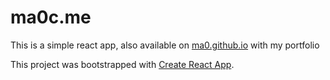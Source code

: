 # ma0c.me

This is a simple react app, also available on [ma0.github.io](http://ma0.github.io) with my portfolio



This project was bootstrapped with [Create React App](https://github.com/facebook/create-react-app).


